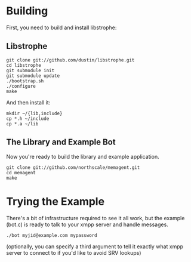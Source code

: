 # Building

First, you need to build and install libstrophe:

## Libstrophe

    git clone git://github.com/dustin/libstrophe.git
    cd libstrophe
    git submodule init
    git submodule update
    ./bootstrap.sh
    ./configure
    make

And then install it:

    mkdir ~/{lib,include}
    cp *.h ~/include
    cp *.a ~/lib

## The Library and Example Bot

Now you're ready to build the library and example application.

    git clone git://github.com/northscale/memagent.git
    cd memagent
    make

# Trying the Example

There's a bit of infrastructure required to see it all work, but the
example (bot.c) is ready to talk to your xmpp server and handle
messages.

    ./bot myjid@example.com mypassword

(optionally, you can specify a third argument to tell it exactly what
xmpp server to connect to if you'd like to avoid SRV lookups)
